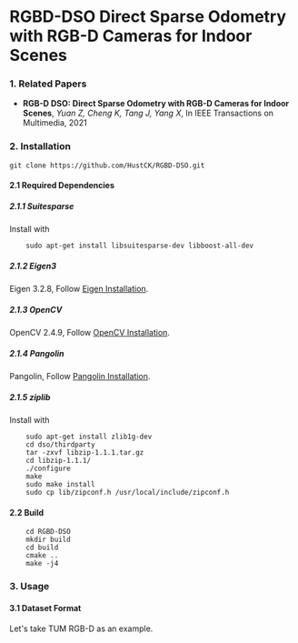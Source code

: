 # RGBD-DSO Direct Sparse Odometry with RGB-D Cameras for Indoor Scenes

### 1. Related Papers
* **RGB-D DSO: Direct Sparse Odometry with RGB-D Cameras for Indoor Scenes**, *Yuan Z, Cheng K, Tang J, Yang X*, In IEEE Transactions on Multimedia, 2021

### 2. Installation

	git clone https://github.com/HustCK/RGBD-DSO.git

#### 2.1 Required Dependencies

##### 2.1.1 Suitesparse 
Install with

		sudo apt-get install libsuitesparse-dev libboost-all-dev

##### 2.1.2 Eigen3
Eigen 3.2.8, Follow [Eigen Installation](http://eigen.tuxfamily.org/index.php?title=Main_Page).

##### 2.1.3 OpenCV
OpenCV 2.4.9, Follow [OpenCV Installation](https://opencv.org/releases/page/7/).

##### 2.1.4 Pangolin
Pangolin, Follow [Pangolin Installation](https://github.com/stevenlovegrove/Pangolin).

##### 2.1.5 ziplib
Install with

		sudo apt-get install zlib1g-dev
		cd dso/thirdparty
		tar -zxvf libzip-1.1.1.tar.gz
		cd libzip-1.1.1/
		./configure
		make
		sudo make install
		sudo cp lib/zipconf.h /usr/local/include/zipconf.h
	
#### 2.2 Build

		cd RGBD-DSO
		mkdir build
		cd build
		cmake ..
		make -j4
		
### 3. Usage

#### 3.1 Dataset Format
Let's take TUM RGB-D as an example.
